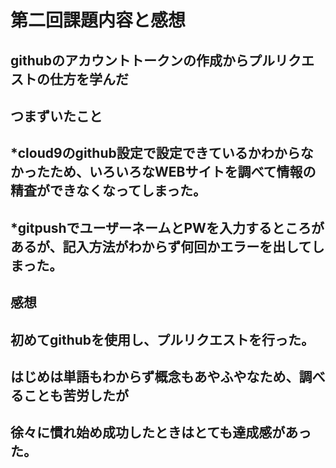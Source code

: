 # 第二回課題内容と感想
## githubのアカウントトークンの作成からプルリクエストの仕方を学んだ
## つまずいたこと
## *cloud9のgithub設定で設定できているかわからなかったため、いろいろなWEBサイトを調べて情報の精査ができなくなってしまった。
## *gitpushでユーザーネームとPWを入力するところがあるが、記入方法がわからず何回かエラーを出してしまった。

## 感想
## 初めてgithubを使用し、プルリクエストを行った。
## はじめは単語もわからず概念もあやふやなため、調べることも苦労したが
## 徐々に慣れ始め成功したときはとても達成感があった。
